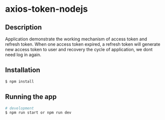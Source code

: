 # axios-token-nodejs

## Description
Application demonstrate the working mechanism of access token and refresh token. When one access token expired, a refresh token will generate new access token to user
and recovery the cycle of application, we dont need log in again.

## Installation
```bash
$ npm install
```

## Running the app

```bash
# development
$ npm run start or npm run dev
```

